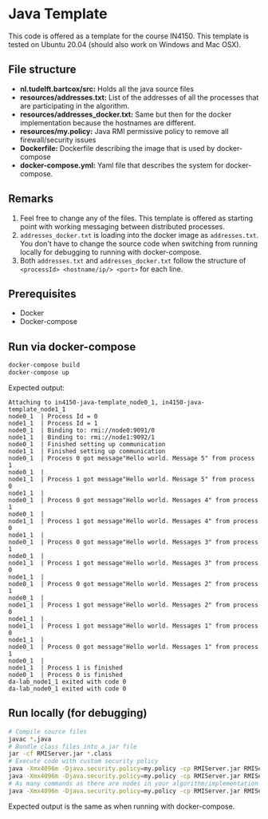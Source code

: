 # Java Template
This code is offered as a template for the course IN4150.
This template is tested on Ubuntu 20.04 (should also work on Windows and Mac OSX).

## File structure
- **nl.tudelft.bartcox/src:** Holds all the java source files
- **resources/addresses.txt:** List of the addresses of all the processes that are participating in the algorithm.
- **resources/addresses_docker.txt:** Same but then for the docker implementation because the hostnames are different.
- **resources/my.policy:** Java RMI permissive policy to remove all firewall/security issues
- **Dockerfile:** Dockerfile describing the image that is used by docker-compose
- **docker-compose.yml:** Yaml file that describes the system for docker-compose.

## Remarks
1. Feel free to change any of the files. This template is offered as starting point with working messaging between distributed processes.
2. `addresses_docker.txt` is loading into the docker image as `addresses.txt`. You don't have to change the source code when switching from running locally for debugging to running with docker-compose.
3. Both `addresses.txt` and `addresses_docker.txt` follow the structure of `<processId> <hostname/ip/> <port>` for each line.
## Prerequisites
* Docker
* Docker-compose

## Run via docker-compose
```bash
docker-compose build
docker-compose up
```

Expected output:
```text
Attaching to in4150-java-template_node0_1, in4150-java-template_node1_1
node0_1  | Process Id = 0
node1_1  | Process Id = 1
node0_1  | Binding to: rmi://node0:9091/0
node1_1  | Binding to: rmi://node1:9092/1
node0_1  | Finished setting up communication
node1_1  | Finished setting up communication
node0_1  | Process 0 got message"Hello world. Message 5" from process 1
node0_1  | 
node1_1  | Process 1 got message"Hello world. Message 5" from process 0
node1_1  | 
node0_1  | Process 0 got message"Hello world. Messages 4" from process 1
node0_1  | 
node1_1  | Process 1 got message"Hello world. Messages 4" from process 0
node1_1  | 
node0_1  | Process 0 got message"Hello world. Messages 3" from process 1
node0_1  | 
node1_1  | Process 1 got message"Hello world. Messages 3" from process 0
node1_1  | 
node0_1  | Process 0 got message"Hello world. Messages 2" from process 1
node0_1  | 
node1_1  | Process 1 got message"Hello world. Messages 2" from process 0
node1_1  | 
node1_1  | Process 1 got message"Hello world. Messages 1" from process 0
node1_1  | 
node0_1  | Process 0 got message"Hello world. Messages 1" from process 1
node0_1  | 
node1_1  | Process 1 is finished
node0_1  | Process 0 is finished
da-lab_node1_1 exited with code 0
da-lab_node0_1 exited with code 0

```

## Run locally (for debugging)
```bash
# Compile source files
javac *.java
# Bundle class files into a jar file
jar -cf RMIServer.jar *.class
# Execute code with custom security policy
java -Xmx4096m -Djava.security.policy=my.policy -cp RMIServer.jar RMIServer 0 &
java -Xmx4096m -Djava.security.policy=my.policy -cp RMIServer.jar RMIServer 1 &
# As many commands as there are nodes in your algorithm/implementation
java -Xmx4096m -Djava.security.policy=my.policy -cp RMIServer.jar RMIServer n &
```

Expected output is the same as when running with docker-compose.
